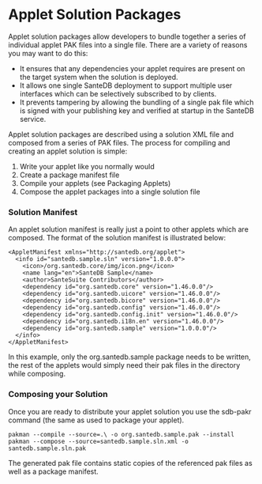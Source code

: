 # Applet Solution Packages

Applet solution packages allow developers to bundle together a series of individual applet PAK files into a single file. There are a variety of reasons you may want to do this:

* It ensures that any dependencies your applet requires are present on the target system when the solution is deployed.
* It allows one single SanteDB deployment to support multiple user interfaces which can be selectively subscribed to by clients.
* It prevents tampering by allowing the bundling of a single pak file which is signed with your publishing key and verified at startup in the SanteDB service.

Applet solution packages are described using a solution XML file and composed from a series of PAK files. The process for compiling and creating an applet solution is simple:

1. Write your applet like you normally would&#x20;
2. Create a package manifest file&#x20;
3. Compile your applets (see Packaging Applets)
4. Compose the applet packages into a single solution file

### Solution Manifest

An applet solution manifest is really just a point to other applets which are composed. The format of the solution manifest is illustrated below:

```markup
<AppletManifest xmlns="http://santedb.org/applet">
  <info id="santedb.sample.sln" version="1.0.0.0">
    <icon>/org.santedb.core/img/icon.png</icon>
    <name lang="en">SanteDB Sample</name>
    <author>SanteSuite Contributors</author>
    <dependency id="org.santedb.core" version="1.46.0.0"/>
    <dependency id="org.santedb.uicore" version="1.46.0.0"/>
    <dependency id="org.santedb.bicore" version="1.46.0.0"/>
    <dependency id="org.santedb.config" version="1.46.0.0"/>
    <dependency id="org.santedb.config.init" version="1.46.0.0"/>
    <dependency id="org.santedb.i18n.en" version="1.46.0.0"/>
    <dependency id="org.santedb.sample" version="1.0.0.0"/>
  </info>
</AppletManifest>
```

In this example, only the org.santedb.sample package needs to be written, the rest of the applets would simply need their pak files in the directory while composing.

### Composing your Solution

Once you are ready to distribute your applet solution you use the sdb-pakr command (the same as used to package your applet).&#x20;

```markup
pakman --compile --source=.\ -o org.santedb.sample.pak --install
pakman --compose --source=santedb.sample.sln.xml -o santedb.sample.sln.pak
```

The generated pak file contains static copies of the referenced pak files as well as a package manifest.
